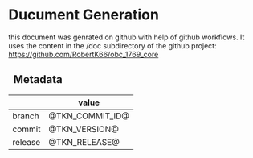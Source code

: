 Ducument Generation
===================

this document was genrated on github with help of github workflows. It uses the content in the /doc subdirectory of the github project: https://github.com/RobertK66/obc_1769_core  

 
Metadata
--------

|         | value             |
|---------|-------------------|
| branch  | @TKN_COMMIT_ID@   |
| commit  | @TKN_VERSION@     |
| release | @TKN_RELEASE@     |

